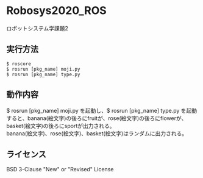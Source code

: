 # Robosys2020_ROS
ロボットシステム学課題2


## 実行方法
```
$ roscore
$ rosrun [pkg_name] moji.py
$ rosrun [pkg_name] type.py
```

## 動作内容
$ rosrun [pkg_name] moji.py を起動し、$ rosrun [pkg_name] type.py を起動すると、banana(絵文字)の後ろにfruitが、rose(絵文字)の後ろにflowerが、basket(絵文字)の後ろにsportが出力される。  
banana(絵文字)、rose(絵文字)、basket(絵文字)はランダムに出力される。


## ライセンス
BSD 3-Clause "New" or "Revised" License



